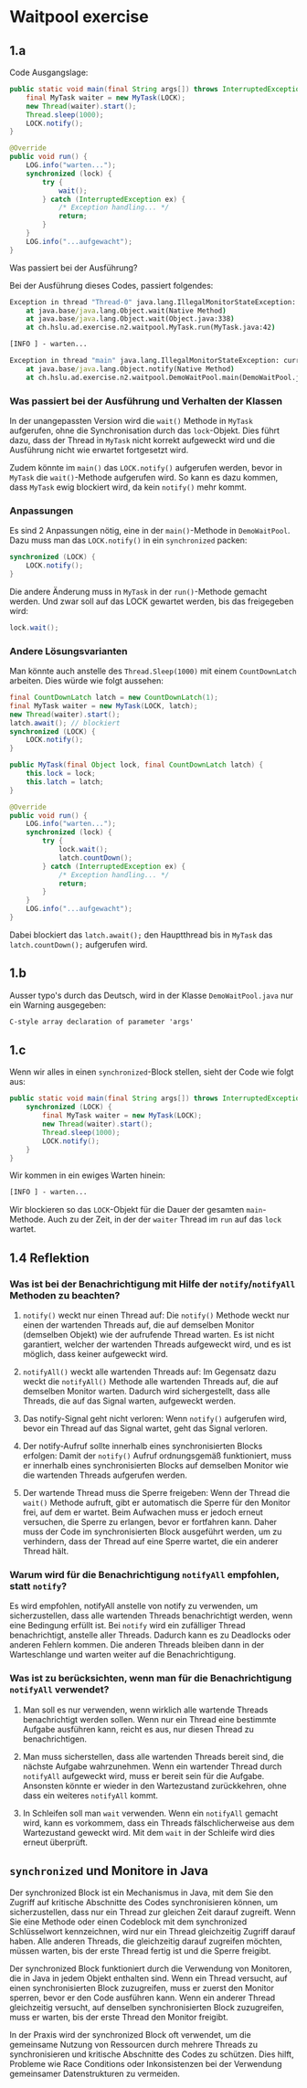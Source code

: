 # Waitpool exercise

## 1.a

Code Ausgangslage:

```java
public static void main(final String args[]) throws InterruptedException {
    final MyTask waiter = new MyTask(LOCK);
    new Thread(waiter).start();
    Thread.sleep(1000);
    LOCK.notify();
}
```

```java
@Override
public void run() {
    LOG.info("warten...");
    synchronized (lock) {
        try {
            wait();
        } catch (InterruptedException ex) {
            /* Exception handling... */
            return;
        }
    }
    LOG.info("...aufgewacht");
}
```

Was passiert bei der Ausführung?

Bei der Ausführung dieses Codes, passiert folgendes:

```bat
Exception in thread "Thread-0" java.lang.IllegalMonitorStateException: current thread is not owner
	at java.base/java.lang.Object.wait(Native Method)
	at java.base/java.lang.Object.wait(Object.java:338)
	at ch.hslu.ad.exercise.n2.waitpool.MyTask.run(MyTask.java:42)

[INFO ] - warten...

Exception in thread "main" java.lang.IllegalMonitorStateException: current thread is not owner
	at java.base/java.lang.Object.notify(Native Method)
	at ch.hslu.ad.exercise.n2.waitpool.DemoWaitPool.main(DemoWaitPool.java:40)
```

### Was passiert bei der Ausführung und Verhalten der Klassen

In der unangepassten Version wird die `wait()` Methode in `MyTask` aufgerufen, ohne die Synchronisation durch das `lock`-Objekt.
Dies führt dazu, dass der Thread in `MyTask` nicht korrekt aufgeweckt wird und die Ausführung nicht wie erwartet fortgesetzt wird.

Zudem könnte im `main()` das `LOCK.notify()` aufgerufen werden, bevor in `MyTask` die `wait()`-Methode aufgerufen wird.
So kann es dazu kommen, dass `MyTask` ewig blockiert wird, da kein `notify()` mehr kommt.

### Anpassungen

Es sind 2 Anpassungen nötig, eine in der `main()`-Methode in `DemoWaitPool`. Dazu muss man das `LOCK.notify()` in ein `synchronized` packen:

```Java
synchronized (LOCK) {
    LOCK.notify();
}
```

Die andere Änderung muss in `MyTask` in der `run()`-Methode gemacht werden. Und zwar soll auf das LOCK gewartet werden, bis das freigegeben wird:

```Java
lock.wait();
```

### Andere Lösungsvarianten

Man könnte auch anstelle des `Thread.Sleep(1000)` mit einem `CountDownLatch` arbeiten. Dies würde wie folgt aussehen:

```Java
final CountDownLatch latch = new CountDownLatch(1);
final MyTask waiter = new MyTask(LOCK, latch);
new Thread(waiter).start();
latch.await(); // blockiert
synchronized (LOCK) {
    LOCK.notify();
}
```

```Java
public MyTask(final Object lock, final CountDownLatch latch) {
    this.lock = lock;
    this.latch = latch;
}

@Override
public void run() {
    LOG.info("warten...");
    synchronized (lock) {
        try {
            lock.wait();
            latch.countDown();
        } catch (InterruptedException ex) {
            /* Exception handling... */
            return;
        }
    }
    LOG.info("...aufgewacht");
}
```

Dabei blockiert das `latch.await();` den Hauptthread bis in `MyTask` das `latch.countDown();` aufgerufen wird.

## 1.b

Ausser typo's durch das Deutsch, wird in der Klasse `DemoWaitPool.java` nur ein Warning ausgegeben:

```bat
C-style array declaration of parameter 'args'
```

## 1.c

Wenn wir alles in einen `synchronized`-Block stellen, sieht der Code wie folgt aus:

```Java
public static void main(final String args[]) throws InterruptedException {
    synchronized (LOCK) {
        final MyTask waiter = new MyTask(LOCK);
        new Thread(waiter).start();
        Thread.sleep(1000);
        LOCK.notify();
    }
}
```
Wir kommen in ein ewiges Warten hinein:

```bat
[INFO ] - warten...
```

Wir blockieren so das `LOCK`-Objekt für die Dauer der gesamten `main`-Methode. Auch zu der Zeit, in der der `waiter` Thread im `run` auf das `lock` wartet.

## 1.4 Reflektion

### Was ist bei der Benachrichtigung mit Hilfe der `notify`/`notifyAll` Methoden zu beachten?

1. `notify()` weckt nur einen Thread auf: Die `notify()` Methode weckt nur einen der wartenden Threads auf, die auf demselben Monitor (demselben Objekt) wie der aufrufende Thread warten. Es ist nicht garantiert, welcher der wartenden Threads aufgeweckt wird, und es ist möglich, dass keiner aufgeweckt wird.

2. `notifyAll()` weckt alle wartenden Threads auf: Im Gegensatz dazu weckt die `notifyAll()` Methode alle wartenden Threads auf, die auf demselben Monitor warten. Dadurch wird sichergestellt, dass alle Threads, die auf das Signal warten, aufgeweckt werden.

3. Das notify-Signal geht nicht verloren: Wenn `notify()` aufgerufen wird, bevor ein Thread auf das Signal wartet, geht das Signal verloren.

4. Der notify-Aufruf sollte innerhalb eines synchronisierten Blocks erfolgen: Damit der `notify()` Aufruf ordnungsgemäß funktioniert, muss er innerhalb eines synchronisierten Blocks auf demselben Monitor wie die wartenden Threads aufgerufen werden.

5. Der wartende Thread muss die Sperre freigeben: Wenn der Thread die `wait()` Methode aufruft, gibt er automatisch die Sperre für den Monitor frei, auf dem er wartet. Beim Aufwachen muss er jedoch erneut versuchen, die Sperre zu erlangen, bevor er fortfahren kann. Daher muss der Code im synchronisierten Block ausgeführt werden, um zu verhindern, dass der Thread auf eine Sperre wartet, die ein anderer Thread hält.

### Warum wird für die Benachrichtigung `notifyAll` empfohlen, statt `notify`?

Es wird empfohlen, notifyAll anstelle von notify zu verwenden, um sicherzustellen, dass alle wartenden Threads benachrichtigt werden, wenn eine Bedingung erfüllt ist. Bei `notify` wird ein zufälliger Thread benachrichtigt, anstelle aller Threads. Dadurch kann es zu Deadlocks oder anderen Fehlern kommen. Die anderen Threads bleiben dann in der Warteschlange und warten weiter auf die Benachrichtigung.

### Was ist zu berücksichten, wenn man für die Benachrichtigung `notifyAll` verwendet?

1. Man soll es nur verwenden, wenn wirklich alle wartende Threads benachrichtigt werden sollen. Wenn nur ein Thread eine bestimmte Aufgabe ausführen kann, reicht es aus, nur diesen Thread zu benachrichtigen.

2. Man muss sicherstellen, dass alle wartenden Threads bereit sind, die nächste Aufgabe wahrzunehmen. Wenn ein wartender Thread durch `notifyAll` aufgeweckt wird, muss er bereit sein für die Aufgabe. Ansonsten könnte er wieder in den Wartezustand zurückkehren, ohne dass ein weiteres `notifyAll` kommt.

3. In Schleifen soll man `wait` verwenden. Wenn ein `notifyAll` gemacht wird, kann es vorkommem, dass ein Threads fälschlicherweise aus dem Wartezustand geweckt wird. Mit dem `wait` in der Schleife wird dies erneut überprüft. 

## `synchronized` und Monitore in Java

Der synchronized Block ist ein Mechanismus in Java, mit dem Sie den Zugriff auf kritische Abschnitte des Codes synchronisieren können, um sicherzustellen, dass nur ein Thread zur gleichen Zeit darauf zugreift. Wenn Sie eine Methode oder einen Codeblock mit dem synchronized Schlüsselwort kennzeichnen, wird nur ein Thread gleichzeitig Zugriff darauf haben. Alle anderen Threads, die gleichzeitig darauf zugreifen möchten, müssen warten, bis der erste Thread fertig ist und die Sperre freigibt.

Der synchronized Block funktioniert durch die Verwendung von Monitoren, die in Java in jedem Objekt enthalten sind. Wenn ein Thread versucht, auf einen synchronisierten Block zuzugreifen, muss er zuerst den Monitor sperren, bevor er den Code ausführen kann. Wenn ein anderer Thread gleichzeitig versucht, auf denselben synchronisierten Block zuzugreifen, muss er warten, bis der erste Thread den Monitor freigibt.

In der Praxis wird der synchronized Block oft verwendet, um die gemeinsame Nutzung von Ressourcen durch mehrere Threads zu synchronisieren und kritische Abschnitte des Codes zu schützen. Dies hilft, Probleme wie Race Conditions oder Inkonsistenzen bei der Verwendung gemeinsamer Datenstrukturen zu vermeiden.
